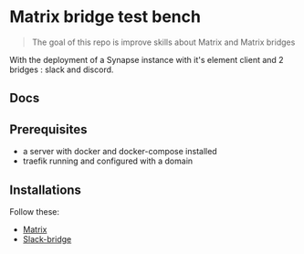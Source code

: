 # Matrix bridge test bench

> The goal of this repo is improve skills about Matrix and Matrix bridges

With the deployment of a Synapse instance with it's element client and 2 bridges : slack and discord.

## Docs

## Prerequisites

- a server with docker and docker-compose installed 
- traefik running and configured with a domain

## Installations

Follow these:
- [Matrix](matrix/readme.md)
- [Slack-bridge]()
